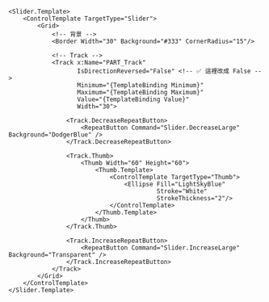 <Slider Orientation="Vertical"
        Minimum="0"
        Maximum="10"
        Value="{Binding VolumeValue, Mode=TwoWay}"
        Width="120"
        Height="400"
        HorizontalAlignment="Center">

    <Slider.Template>
        <ControlTemplate TargetType="Slider">
            <Grid>
                <!-- 背景 -->
                <Border Width="30" Background="#333" CornerRadius="15"/>

                <!-- Track -->
                <Track x:Name="PART_Track"
                       IsDirectionReversed="False" <!-- ✅ 這裡改成 False -->
                       Minimum="{TemplateBinding Minimum}"
                       Maximum="{TemplateBinding Maximum}"
                       Value="{TemplateBinding Value}"
                       Width="30">
                    
                    <Track.DecreaseRepeatButton>
                        <RepeatButton Command="Slider.DecreaseLarge" Background="DodgerBlue" />
                    </Track.DecreaseRepeatButton>

                    <Track.Thumb>
                        <Thumb Width="60" Height="60">
                            <Thumb.Template>
                                <ControlTemplate TargetType="Thumb">
                                    <Ellipse Fill="LightSkyBlue"
                                             Stroke="White"
                                             StrokeThickness="2"/>
                                </ControlTemplate>
                            </Thumb.Template>
                        </Thumb>
                    </Track.Thumb>

                    <Track.IncreaseRepeatButton>
                        <RepeatButton Command="Slider.IncreaseLarge" Background="Transparent" />
                    </Track.IncreaseRepeatButton>
                </Track>
            </Grid>
        </ControlTemplate>
    </Slider.Template>
</Slider>